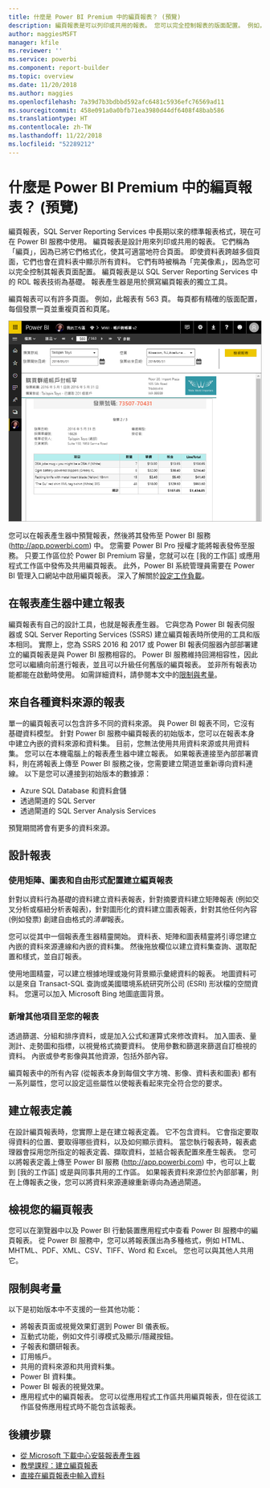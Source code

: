 ```yaml
---
title: 什麼是 Power BI Premium 中的編頁報表？ (預覽)
description: 編頁報表是可以列印或共用的報表。 您可以完全控制報表的版面配置。 例如，即使資料表跨越多個頁面，它們也會在資料表中顯示所有資料。
author: maggiesMSFT
manager: kfile
ms.reviewer: ''
ms.service: powerbi
ms.component: report-builder
ms.topic: overview
ms.date: 11/20/2018
ms.author: maggies
ms.openlocfilehash: 7a39d7b3bdbbd592afc6481c5936efc76569ad11
ms.sourcegitcommit: 458e091a0a0bfb71ea3980d44df6408f48bab586
ms.translationtype: HT
ms.contentlocale: zh-TW
ms.lasthandoff: 11/22/2018
ms.locfileid: "52289212"
---
```

# <a name="what-are-paginated-reports-in-power-bi-premium-preview"></a>什麼是 Power BI Premium 中的編頁報表？ (預覽)
編頁報表，SQL Server Reporting Services 中長期以來的標準報表格式，現在可在 Power BI 服務中使用。 編頁報表是設計用來列印或共用的報表。 它們稱為「編頁」，因為已將它們格式化，使其可適當地符合頁面。 即使資料表跨越多個頁面，它們也會在資料表中顯示所有資料。 它們有時被稱為「完美像素」，因為您可以完全控制其報表頁面配置。 編頁報表是以 SQL Server Reporting Services 中的 RDL 報表技術為基礎。 報表產生器是用於撰寫編頁報表的獨立工具。 

編頁報表可以有許多頁面。 例如，此報表有 563 頁。 每頁都有精確的版面配置，每個發票一頁並重複頁首和頁尾。

![Power BI 服務中的編頁報表](media/paginated-reports-report-builder-power-bi/power-bi-paginated-wwi-report-page.png)

您可以在報表產生器中預覽報表，然後將其發佈至 Power BI 服務 (http://app.powerbi.com) 中。 您需要 Power BI Pro 授權才能將報表發佈至服務。 只要工作區位於 Power BI Premium 容量，您就可以在 [我的工作區] 或應用程式工作區中發佈及共用編頁報表。 此外，Power BI 系統管理員需要在 Power BI 管理入口網站中啟用編頁報表。 深入了解關於[設定工作負載](service-admin-premium-manage.md#configure-workloads)。 

## <a name="create-reports-in-report-builder"></a>在報表產生器中建立報表

編頁報表有自己的設計工具，也就是報表產生器。 它與您為 Power BI 報表伺服器或 SQL Server Reporting Services (SSRS) 建立編頁報表時所使用的工具和版本相同。 實際上，您為 SSRS 2016 和 2017 或 Power BI 報表伺服器內部部署建立的編頁報表是與 Power BI 服務相容的。 Power BI 服務維持回溯相容性，因此您可以繼續向前進行報表，並且可以升級任何舊版的編頁報表。 並非所有報表功能都能在啟動時使用。 如需詳細資料，請參閱本文中的[限制與考量](#limitations-and-considerations)。
     
## <a name="report-from-a-variety-of-data-sources"></a>來自各種資料來源的報表

單一的編頁報表可以包含許多不同的資料來源。 與 Power BI 報表不同，它沒有基礎資料模型。 針對 Power BI 服務中編頁報表的初始版本，您可以在報表本身中建立內嵌的資料來源和資料集。 目前，您無法使用共用資料來源或共用資料集。 您可以在本機電腦上的報表產生器中建立報表。 如果報表連接至內部部署資料，則在將報表上傳至 Power BI 服務之後，您需要建立閘道並重新導向資料連線。 以下是您可以連接到初始版本的數據源：

- Azure SQL Database 和資料倉儲
- 透過閘道的 SQL Server
- 透過閘道的 SQL Server Analysis Services
 
預覽期間將會有更多的資料來源。

## <a name="design-your-report"></a>設計報表  

### <a name="create-paginated-reports-with-matrix-chart-and-free-form-layouts"></a>使用矩陣、圖表和自由形式配置建立編頁報表

針對以資料行為基礎的資料建立資料表報表，針對摘要資料建立矩陣報表 (例如交叉分析或樞紐分析表報表)，針對圖形化的資料建立圖表報表，針對其他任何內容 (例如發票) 創建自由格式的*清單*報表。 
  
您可以從其中一個報表產生器精靈開始。 資料表、矩陣和圖表精靈將引導您建立內嵌的資料來源連線和內嵌的資料集。 然後拖放欄位以建立資料集查詢、選取配置和樣式，並自訂報表。  
  
使用地圖精靈，可以建立根據地理或幾何背景顯示彙總資料的報表。 地圖資料可以是來自 Transact-SQL 查詢或美國環境系統研究所公司 (ESRI) 形狀檔的空間資料。 您還可以加入 Microsoft Bing 地圖底圖背景。  

### <a name="add-more-to-your-report"></a>新增其他項目至您的報表

透過篩選、分組和排序資料，或是加入公式和運算式來修改資料。 加入圖表、量測計、走勢圖和指標，以視覺格式摘要資料。  使用參數和篩選來篩選自訂檢視的資料。 內嵌或參考影像與其他資源，包括外部內容。  

編頁報表中的所有內容 (從報表本身到每個文字方塊、影像、資料表和圖表) 都有一系列屬性，您可以設定這些屬性以使報表看起來完全符合您的要求。

## <a name="creating-a-report-definition"></a>建立報表定義

在設計編頁報表時，您實際上是在建立報表定義。 它不包含資料。 它會指定要取得資料的位置、要取得哪些資料，以及如何顯示資料。 當您執行報表時，報表處理器會採用您所指定的報表定義、擷取資料，並結合報表配置來產生報表。 您可以將報表定義上傳至 Power BI 服務 (http://app.powerbi.com) 中，也可以上載到 [我的工作區] 或是與同事共用的工作區。 如果報表資料來源位於內部部署，則在上傳報表之後，您可以將資料來源連線重新導向為通過閘道。 

## <a name="view-your-paginated-report"></a>檢視您的編頁報表
您可以在瀏覽器中以及 Power BI 行動裝置應用程式中查看 Power BI 服務中的編頁報表。 從 Power BI 服務中，您可以將報表匯出為多種格式，例如 HTML、MHTML、PDF、XML、CSV、TIFF、Word 和 Excel。 您也可以與其他人共用它。  
  
## <a name="limitations-and-considerations"></a>限制與考量

以下是初始版本中不支援的一些其他功能：

- 將報表頁面或視覺效果釘選到 Power BI 儀表板。
- 互動式功能，例如文件引導模式及顯示/隱藏按鈕。
- 子報表和鑽研報表。
- 訂用帳戶。
- 共用的資料來源和共用資料集。
- Power BI 資料集。
- Power BI 報表的視覺效果。
- 應用程式中的編頁報表。 您可以從應用程式工作區共用編頁報表，但在從該工作區發佈應用程式時不能包含該報表。
 
## <a name="next-steps"></a>後續步驟

- [從 Microsoft 下載中心安裝報表產生器](http://go.microsoft.com/fwlink/?LinkID=734968)
- [教學課程：建立編頁報表](paginated-reports-quickstart-aw.md)
- [直接在編頁報表中輸入資料](paginated-reports-enter-data.md)

  

